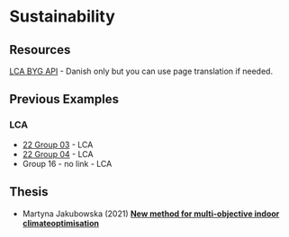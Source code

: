 # Sustainability

## Resources
[LCA BYG API] - Danish only but you can use page translation if needed.

## Previous Examples
### LCA
* [22 Group 03](https://github.com/WilliamEskildsen/41934_group3) - LCA
* [22 Group 04](https://github.com/MathildeDTU/41934-Advanced-BIM-F22) - LCA
* Group 16 - no link - LCA

<!-- LINKS -->
[LCA BYG API]: https://api.lcabyg.dk/da/

## Thesis
* Martyna Jakubowska (2021) [**New method for multi-objective indoor climateoptimisation**](https://findit.dtu.dk/en/catalog/6156eca9d9001d016b64533d)
